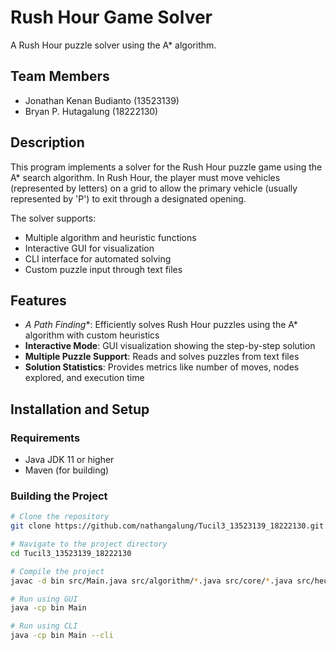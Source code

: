 # Rush Hour Game Solver

A Rush Hour puzzle solver using the A* algorithm.

## Team Members
- Jonathan Kenan Budianto (13523139)
- Bryan P. Hutagalung (18222130)

## Description

This program implements a solver for the Rush Hour puzzle game using the A* search algorithm. In Rush Hour, the player must move vehicles (represented by letters) on a grid to allow the primary vehicle (usually represented by 'P') to exit through a designated opening.

The solver supports:
- Multiple algorithm and heuristic functions
- Interactive GUI for visualization
- CLI interface for automated solving
- Custom puzzle input through text files

## Features

- **A* Path Finding**: Efficiently solves Rush Hour puzzles using the A* algorithm with custom heuristics
- **Interactive Mode**: GUI visualization showing the step-by-step solution
- **Multiple Puzzle Support**: Reads and solves puzzles from text files
- **Solution Statistics**: Provides metrics like number of moves, nodes explored, and execution time

## Installation and Setup

### Requirements
- Java JDK 11 or higher
- Maven (for building)

### Building the Project
```bash
# Clone the repository
git clone https://github.com/nathangalung/Tucil3_13523139_18222130.git

# Navigate to the project directory
cd Tucil3_13523139_18222130

# Compile the project
javac -d bin src/Main.java src/algorithm/*.java src/core/*.java src/heuristic/*.java src/ui/*.java

# Run using GUI
java -cp bin Main

# Run using CLI
java -cp bin Main --cli